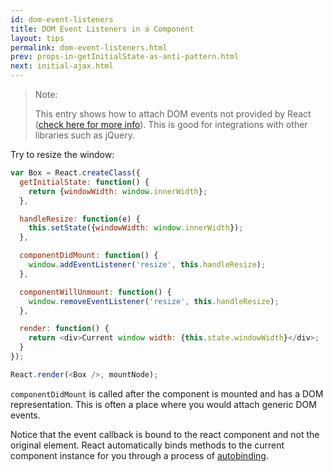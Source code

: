 ```yaml
---
id: dom-event-listeners
title: DOM Event Listeners in a Component
layout: tips
permalink: dom-event-listeners.html
prev: props-in-getInitialState-as-anti-pattern.html
next: initial-ajax.html
---
```


> Note:
>
> This entry shows how to attach DOM events not provided by React ([check here for more info](/react/docs/events.html)). This is good for integrations with other libraries such as jQuery.

Try to resize the window:

```js
var Box = React.createClass({
  getInitialState: function() {
    return {windowWidth: window.innerWidth};
  },

  handleResize: function(e) {
    this.setState({windowWidth: window.innerWidth});
  },

  componentDidMount: function() {
    window.addEventListener('resize', this.handleResize);
  },

  componentWillUnmount: function() {
    window.removeEventListener('resize', this.handleResize);
  },

  render: function() {
    return <div>Current window width: {this.state.windowWidth}</div>;
  }
});

React.render(<Box />, mountNode);
```

`componentDidMount` is called after the component is mounted and has a DOM representation. This is often a place where you would attach generic DOM events.

Notice that the event callback is bound to the react component and not the original element. React automatically binds methods to the current component instance for you through a process of [autobinding](/react/docs/interactivity-and-dynamic-uis.html#under-the-hood-autobinding-and-event-delegation).
